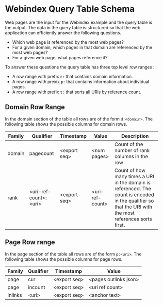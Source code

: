 # Webindex Query Table Schema

Web pages are the input for the Webindex example and the query table is the output.  The data in the query table is structured so that the web application can efficiently answer the following questions.

 * Which web page is referenced by the most web pages?
 * For a given domain, which pages in that domain are referenced by the most web pages?
 * For a given web page, what pages reference it?

To answer these questions the query table has three top level row ranges : 
 
 * A row range with prefix `d:` that contains domain information.
 * A row range with prexix `p:` that contains information about individual pages.
 * A row range with prefix `t:` that sorts all URIs by reference count.

## Domain Row Range

In the domain section of the table all rows are of the form `d:<domain>`.  The
following table shows the possible columns for domain rows.

| Family  | Qualifier                 | Timestamp      | Value             | Description 
|---------|---------------------------|----------------|-------------------|-------------
| domain  | pagecount                 | \<export seq\> | \<num pages\>     | Count of the number of rank columns in the row
| rank    | \<uri-ref-count\>:\<uri\> | \<export-seq\> | \<uri-ref-count\> | Count of how many times a URI in the domain is referenced.  The count is encoded in the qualifier so that the URI with the most references sorts first.

## Page Row range

In the page section of the table all rows are of the form `p:<uri>`.  The
following table shows the possible columns for page rows.

| Family  | Qualifier         | Timestamp      | Value                   | 
|---------|-------------------|----------------|-------------------------|
| page    | cur               | \<export seq\> | \<pages outlinks json\> |
| page    | incount           | \<export seq\> | \<uri ref count\>       |
| inlinks | \<uri\>           | \<export seq\> | \<anchor text\>         |


